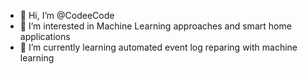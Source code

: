 - 👋 Hi, I’m @CodeeCode
- 👀 I’m interested in Machine Learning approaches and smart home applications 
- 🌱 I’m currently learning automated event log reparing with machine learning

<!---
CodeeCode/CodeeCode is a ✨ special ✨ repository because its `README.md` (this file) appears on your GitHub profile.
You can click the Preview link to take a look at your changes.
--->
